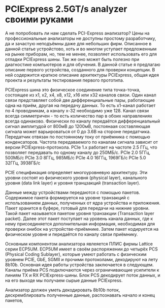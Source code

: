 # PCIExpress 2.5GT/s analyzer своими руками

А не попробовать ли нам сделать PCI-Express анализатор?
Цены на профессиональные анализаторы не доступны простому разработчику, да и зачастую неподъёмны даже для небольших фирм. Описанное в данной статье устройстово, хоть и во многом уступает предложенным на рынке приборам, но, тем не менее, позволяет использовать его для отладки PCIExpress шины. Так же оно может быть полезно при диагностике компьютеров и для обучения.
В данной статье я предлагаю описание первого устройства, созданного для проверки концепции. В ней содержится краткое описание архитектуры PCIExpress, общая идея проекта и результаты тестирования первого прототипа.

PCIExpress шина это физическое соединение типа точка-точка, состоящее из х1, х2, х4, х8, х12, х16 или х32 каналов связи. Один канал связи представляет собой две дифференциальные пары, работающие одна на приём, другая на передачу данных. То есть х1-канал работает по 4 проводникам, а каналу х-32 необходимо уже 128. Канал связи всегда симметричен - то есть количество пар в обоих направлениях всегда одинаково.
Физически по каналу передаётся дифференциальный сигнал амплитудой от 800мВ до 1200мВ, постоянаая составляющая сигнала может варьироваться от 0 до 3.6В на стороне передатчика. Передатчик отвязан по постоянному току от приёмника с помощью конденсаторов. Частота передаваемого по каналам сигнала зависит от версии PCIExpress-протокола. 
PCIe 1.x работает на частоте 2.5 ГГц, что позволяет передавать по одному каналу до 250МБ/с.
PCIe 2.0	5ГГц, 500МБ/с
PCIe 3.0	8ГГц, 985МБ/с
PCIe 4.0	16ГГц, 1969ГБ/с
PCIe 5.0	32ГГц, 3938ГБ/с

PCIE спецификация определяет многоуровневую архитектуру. Эти уровни состоят из физического уровня (physical layer), канального уровня (data link layer) и уровня транцзакций (transaction layer).

Данные между устройствами передаются с помощью пакетов. Содержимое пакета формируется на уровне транзакций с использованием данных, полученных от ядра устройства и приложения.
Пакет хранится в буфере, готовый для передачи на нижние уровни. Такой пакет называется пакетом уровня транзакции (Transaction layer packet). Далее этот пакет поступает на уровень канала данных, где к нему присоединяется дополнительная информация, необходимая для проверки онибок на устройстве-приёмнике. Затем пакет кодируется на физическом уровне и передаётся по каналу связи приёмнику.




Основным компонентом анализатора явлеяется ПЛИС фирмы Lattice серии ECP5UM. ECP5UM имеет в своём распоряжении до четырёх PCS (Physical Coding Sublayer), которые умеют работать с физическим уровнем PCIE, GbE, SGMII и прочими протоколами, декодируют на лету 8b10b.
Основная идея работы устройства заключается в следующем. Каналы приёма PCS подключаются через ограничивающие усилители к линиям TX и RX PCIExpress-шины. Блок PCS декодирует поток данных, и на его выходе мы получаем сырые данные PCIExpress. 

Анализатор должен уметь декодировать 8b10b поток, дескремблировать полученные данные, распознавать начало и конец пакетов, 